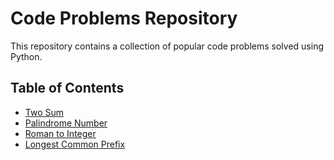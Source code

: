 # Code Problems Repository

This repository contains a collection of popular code problems solved using Python.

## Table of Contents

* [Two Sum](problems/TwoSum/)
* [Palindrome Number](problems/PalindromeNumber/)
* [Roman to Integer](problems/RomanToInteger/)
* [Longest Common Prefix](problems/LongestCommonPrefix/)
